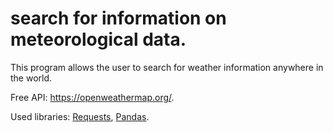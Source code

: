 # search for information on meteorological data.

This program allows the user to search for weather information anywhere in the world. 

Free API: https://openweathermap.org/.

Used libraries: [Requests](https://docs.python-requests.org/en/v2.0.0/), [Pandas](https://pandas.pydata.org/docs/index.html#).
